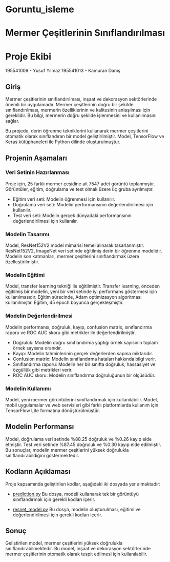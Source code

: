# Goruntu_isleme

# Mermer Çeşitlerinin Sınıflandırılması

# Proje Ekibi
195541009 - Yusuf Yılmaz
195541013 - Kamuran Danış


## Giriş

Mermer çeşitlerinin sınıflandırılması, inşaat ve dekorasyon sektörlerinde önemli bir uygulamadır. Mermer çeşitlerinin doğru bir şekilde sınıflandırılması, mermerin özelliklerinin ve kalitesinin anlaşılması için gereklidir. Bu bilgi, mermerin doğru şekilde işlenmesini ve kullanılmasını sağlar.

Bu projede, derin öğrenme tekniklerini kullanarak mermer çeşitlerini otomatik olarak sınıflandıran bir model geliştirilmiştir. Model, TensorFlow ve Keras kütüphaneleri ile Python dilinde oluşturulmuştur.

## Projenin Aşamaları

### Veri Setinin Hazırlanması

Proje için, 25 farklı mermer çeşidine ait 7547 adet görüntü toplanmıştır. Görüntüler, eğitim, doğrulama ve test olmak üzere üç gruba ayrılmıştır.

- Eğitim veri seti: Modelin öğrenmesi için kullanılır.
- Doğrulama veri seti: Modelin performansının değerlendirilmesi için kullanılır.
- Test veri seti: Modelin gerçek dünyadaki performansının değerlendirilmesi için kullanılır.

### Modelin Tasarımı

Model, ResNet152V2 model mimarisi temel alınarak tasarlanmıştır. ResNet152V2, ImageNet veri setinde eğitilmiş derin bir öğrenme modelidir. Modelin son katmanları, mermer çeşitlerini sınıflandırmak üzere özelleştirilmiştir.

### Modelin Eğitimi

Model, transfer learning tekniği ile eğitilmiştir. Transfer learning, önceden eğitilmiş bir modelin, yeni bir veri setinde iyi performans göstermesi için kullanılmasıdır. Eğitim sürecinde, Adam optimizasyon algoritması kullanılmıştır. Eğitim, 45 epoch boyunca gerçekleşmiştir.

### Modelin Değerlendirilmesi

Modelin performansı, doğruluk, kayıp, confusion matrix, sınıflandırma raporu ve ROC AUC skoru gibi metrikler ile değerlendirilmiştir.

- Doğruluk: Modelin doğru sınıflandırma yaptığı örnek sayısının toplam örnek sayısına oranıdır.
- Kayıp: Modelin tahminlerinin gerçek değerlerden sapma miktarıdır.
- Confusion matrix: Modelin sınıflandırma hataları hakkında bilgi verir.
- Sınıflandırma raporu: Modelin her bir sınıfta doğruluk, hassasiyet ve özgüllük gibi metrikleri verir.
- ROC AUC skoru: Modelin sınıflandırma doğruluğunun bir ölçüsüdür.

### Modelin Kullanımı

Model, yeni mermer görüntülerini sınıflandırmak için kullanılabilir. Model, mobil uygulamalar ve web servisleri gibi farklı platformlarda kullanım için TensorFlow Lite formatına dönüştürülmüştür.

## Modelin Performansı

Model, doğrulama veri setinde %88.25 doğruluk ve %0.26 kayıp elde etmiştir. Test veri setinde %87.45 doğruluk ve %0.30 kayıp elde edilmiştir. Bu sonuçlar, modelin mermer çeşitlerini yüksek doğrulukla sınıflandırabildiğini göstermektedir.

## Kodların Açıklaması

Proje kapsamında geliştirilen kodlar, aşağıdaki iki dosyada yer almaktadır:

- [prediction.py](prediction.py)
  Bu dosya, modeli kullanarak tek bir görüntüyü sınıflandırmak için gerekli kodları içerir.

- [resnet_model.py](resnet_model.py)
  Bu dosya, modelin oluşturulması, eğitimi ve değerlendirilmesi için gerekli kodları içerir.

## Sonuç

Geliştirilen model, mermer çeşitlerini yüksek doğrulukla sınıflandırabilmektedir. Bu model, inşaat ve dekorasyon sektörlerinde mermer çeşitlerinin otomatik olarak tespit edilmesi için kullanılabilir.

